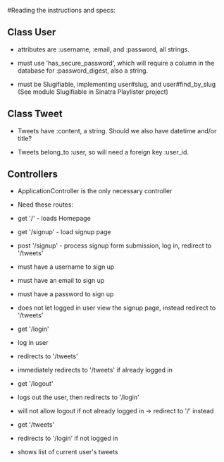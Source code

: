 #Reading the instructions and specs:

## Class User
* attributes are :username, :email, and :password, all strings.

* must use 'has_secure_password', which will require a column in the 
database for :password_digest, also a string.

* must be Slugifiable, implementing user#slug, and user#find_by_slug  
(See module Slugifiable in Sinatra Playlister project)

## Class Tweet
* Tweets have :content, a string.  Should we also have datetime and/or title?

* Tweets belong_to :user, so will need a foreign key :user_id.

## Controllers
* ApplicationController is the only necessary controller

* Need these routes:

 * get '/' - loads Homepage

 * get '/signup' - load signup page

 * post '/signup' - process signup form submission, log in, redirect to '/tweets'
  * must have a username to sign up
  * must have an email to sign up
  * must have a password to sign up
  * does not let logged in user view the signup page, instead redirect to '/tweets'

 * get '/login'
  * log in user
  * redirects to '/tweets'
  * immediately redirects to '/tweets' if already logged in

 * get '/logout'
  * logs out the user, then redirects to '/login'
  * will not allow logout if not already logged in -> redirect to '/' instead

 * get '/tweets'
  * redirects to '/login' if not logged in
  * shows list of current user's tweets

